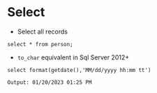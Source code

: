 # Select
* Select all records
```
select * from person;
```
* `to_char` equivalent in Sql Server 2012+
```
select format(getdate(),'MM/dd/yyyy hh:mm tt')

Output: 01/20/2023 01:25 PM
```